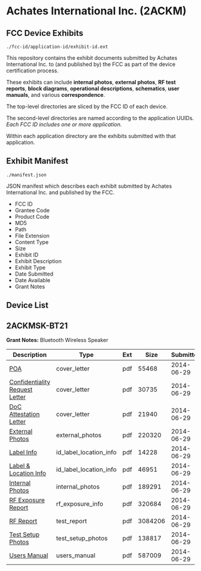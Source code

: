 # Achates International Inc. (2ACKM)
## FCC Device Exhibits

```
./fcc-id/application-id/exhibit-id.ext
```

This repository contains the exhibit documents submitted by Achates International Inc. to (and published by) the FCC as part of the device certification process.

These exhibits can include **internal photos**, **external photos**, **RF test reports**, **block diagrams**, **operational descriptions**, **schematics**, **user manuals**, and various **correspondence**.

The top-level directories are sliced by the FCC ID of each device.

The second-level directories are named according to the application UUIDs. *Each FCC ID includes one or more application.*

Within each application directory are the exhibits submitted with that application. 

## Exhibit Manifest

```
./manifest.json
```

JSON manifest which describes each exhibit submitted by Achates International Inc. and published by the FCC.

- FCC ID
- Grantee Code
- Product Code
- MD5
- Path
- File Extension
- Content Type
- Size
- Exhibit ID
- Exhibit Description
- Exhibit Type
- Date Submitted
- Date Available
- Grant Notes

## Device List
## 2ACKMSK-BT21
**Grant Notes:** Bluetooth Wireless Speaker

| Description | Type | Ext | Size | Submitted | Available |
| ----------- | ---- | --- | ---- | --------- | --------- |
| [POA](2ACKMSK-BT21/d78ad94f85cc52ffd1a4ff4c9ca03b46/2310282.pdf) | cover_letter | pdf | 55468 | 2014-06-29 | 2014-06-30 |
| [Confidentiality Request Letter](2ACKMSK-BT21/d78ad94f85cc52ffd1a4ff4c9ca03b46/2310283.pdf) | cover_letter | pdf | 30735 | 2014-06-29 | 2014-06-30 |
| [DoC Attestation Letter](2ACKMSK-BT21/d78ad94f85cc52ffd1a4ff4c9ca03b46/2310284.pdf) | cover_letter | pdf | 21940 | 2014-06-29 | 2014-06-30 |
| [External Photos](2ACKMSK-BT21/d78ad94f85cc52ffd1a4ff4c9ca03b46/2310288.pdf) | external_photos | pdf | 220320 | 2014-06-29 | 2014-06-30 |
| [Label Info](2ACKMSK-BT21/d78ad94f85cc52ffd1a4ff4c9ca03b46/2310290.pdf) | id_label_location_info | pdf | 14228 | 2014-06-29 | 2014-06-30 |
| [Label & Location Info](2ACKMSK-BT21/d78ad94f85cc52ffd1a4ff4c9ca03b46/2310291.pdf) | id_label_location_info | pdf | 46951 | 2014-06-29 | 2014-06-30 |
| [Internal Photos](2ACKMSK-BT21/d78ad94f85cc52ffd1a4ff4c9ca03b46/2310289.pdf) | internal_photos | pdf | 189291 | 2014-06-29 | 2014-06-30 |
| [RF Exposure Report](2ACKMSK-BT21/d78ad94f85cc52ffd1a4ff4c9ca03b46/2310295.pdf) | rf_exposure_info | pdf | 320684 | 2014-06-29 | 2014-06-30 |
| [RF Report](2ACKMSK-BT21/d78ad94f85cc52ffd1a4ff4c9ca03b46/2310293.pdf) | test_report | pdf | 3084206 | 2014-06-29 | 2014-06-30 |
| [Test Setup Photos](2ACKMSK-BT21/d78ad94f85cc52ffd1a4ff4c9ca03b46/2310294.pdf) | test_setup_photos | pdf | 138817 | 2014-06-29 | 2014-06-30 |
| [Users Manual](2ACKMSK-BT21/d78ad94f85cc52ffd1a4ff4c9ca03b46/2310292.pdf) | users_manual | pdf | 587009 | 2014-06-29 | 2014-06-30 |
